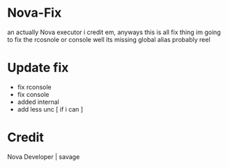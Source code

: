 # Nova-Fix
an actually Nova executor i credit em, anyways this is all fix thing
im going to fix the rcosnole or console well its missing global alias probably reel

# Update fix
- fix rconsole
- fix console
- added internal
- add less unc [ if i can ]

# Credit
Nova Developer | savage
